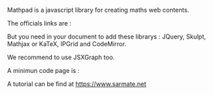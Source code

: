 

Mathpad is a javascript library for creating maths web contents.

The officials links are :


<link rel="stylesheet" type="text/css" href="https://sarmate.xyz/mathpad/mathpad.css" />
<script type="text/javascript" src="https://sarmate.xyz/mathpad/mathpad.js"></script>


But you need in your document to add these librarys : JQuery, Skulpt, Mathjax or KaTeX, IPGrid and CodeMirror.

We recommend to use JSXGraph too.



A minimun code page is :



<!DOCTYPE html>
<html>
<head>
<meta charset="utf-8" />
<meta name="viewport" content="width=device-width, initial-scale=1.0">

<title></title>

<!-- JSX Graph-->
<link rel="stylesheet" type="text/css" href="https://jsxgraph.uni-bayreuth.de/distrib/jsxgraph.css" />
<script type="text/javascript" src="https://jsxgraph.uni-bayreuth.de/distrib/jsxgraphcore.js"></script>

<!-- JQuery -->
<script src="https://ajax.googleapis.com/ajax/libs/jquery/1/jquery.min.js"></script>

<!-- Python with Skulpt -->
<script src="https://skulpt.org/js/skulpt.min.js" type="text/javascript"></script> 
<script src="https://skulpt.org/js/skulpt-stdlib.js" type="text/javascript"></script>

<!-- CodeMirror -->
<script src="https://www.sarmate.xyz/Cours/codemirror-5.58.3/lib/codemirror.js"></script>
<link rel="stylesheet" href="https://www.sarmate.xyz/Cours/codemirror-5.58.3/lib/codemirror.css">
<link rel="stylesheet" href="https://www.sarmate.xyz/Cours/codemirror-5.58.3/theme/abcdef.css">
<script src="https://www.sarmate.xyz/Cours/codemirror-5.58.3/mode/python/python.js"></script>
<script src="https://www.sarmate.xyz/Cours/codemirror-5.58.3/mode/xml/xml.js"></script>
<script src="https://www.sarmate.xyz/Cours/codemirror-5.58.3/mode/javascript/javascript.js"></script>

<!-- IP Grid -->
<script src="https://www.sarmate.xyz/ipgrid/scripts/jquery-ui-1.9.2.custom.min.js"></script>    
<script src="https://www.sarmate.xyz/ipgrid/scripts/ip.grid.js"></script>
<link href="https://www.sarmate.xyz/ipgrid/css/ip.grid.css" rel="stylesheet" />

<!-- MathPad -->
<link rel="stylesheet" type="text/css" href="https://www.sarmate.xyz/mathpad/mathpad.css" />
<script type="text/javascript" src="https://www.sarmate.xyz/mathpad/mathpad.js"></script>

<script>
var rouge = true;
</script>


</head>

<body>





<!-- Katex ------------------------------------------------------------------------>



<link rel="stylesheet" href="https://cdnjs.cloudflare.com/ajax/libs/KaTeX/0.9.0/katex.min.css">
<script src="https://cdnjs.cloudflare.com/ajax/libs/KaTeX/0.9.0/katex.min.js" ></script>
<script src="https://cdn.jsdelivr.net/npm/katex@0.10.2/dist/contrib/auto-render.min.js" ></script>
<script>
renderMathInElement(
	document.body,
	{
		delimiters: [
			{left: "$$", right: "$$", display: true},
			{left: "$", right: "$", display: false}
		]
	}
);
</script>


</body>
</html>













A tutorial can be find at https://www.sarmate.net




















